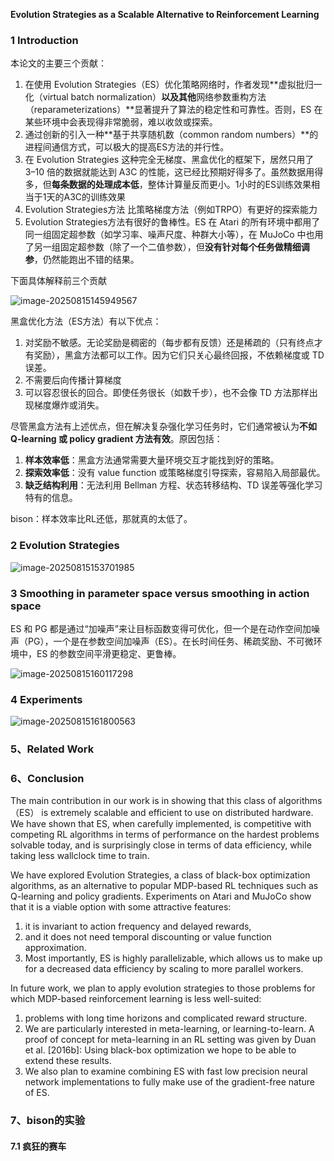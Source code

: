 **Evolution Strategies as a Scalable Alternative to Reinforcement Learning**

### 1 Introduction

本论文的主要三个贡献：

1. 在使用 Evolution Strategies（ES）优化策略网络时，作者发现**虚拟批归一化（virtual batch normalization）**以及其他**网络参数重构方法（reparameterizations）**显著提升了算法的稳定性和可靠性。否则，ES 在某些环境中会表现得非常脆弱，难以收敛或探索。
2. 通过创新的引入一种**基于共享随机数（common random numbers）**的进程间通信方式，可以极大的提高ES方法的并行性。
3. 在 Evolution Strategies 这种完全无梯度、黑盒优化的框架下，居然只用了 3–10 倍的数据就能达到 A3C 的性能，这已经比预期好得多了。虽然数据用得多，但**每条数据的处理成本低**，整体计算量反而更小。1小时的ES训练效果相当于1天的A3C的训练效果
4.  Evolution Strategies方法 比策略梯度方法（例如TRPO）有更好的探索能力
5.  Evolution Strategies方法有很好的鲁棒性。ES 在 Atari 的所有环境中都用了同一组固定超参数（如学习率、噪声尺度、种群大小等），在 MuJoCo 中也用了另一组固定超参数（除了一个二值参数），但**没有针对每个任务做精细调参**，仍然能跑出不错的结果。



下面具体解释前三个贡献

![image-20250815145949567](img/image-20250815145949567.png)

黑盒优化方法（ES方法）有以下优点：

1. 对奖励不敏感。无论奖励是稠密的（每步都有反馈）还是稀疏的（只有终点才有奖励），黑盒方法都可以工作。因为它们只关心最终回报，不依赖梯度或 TD 误差。
2. 不需要后向传播计算梯度
3. 可以容忍很长的回合。即使任务很长（如数千步），也不会像 TD 方法那样出现梯度爆炸或消失。

尽管黑盒方法有上述优点，但在解决复杂强化学习任务时，它们通常被认为**不如 Q-learning 或 policy gradient 方法有效**。原因包括：

1. **样本效率低**：黑盒方法通常需要大量环境交互才能找到好的策略。
2. **探索效率低**：没有 value function 或策略梯度引导探索，容易陷入局部最优。
3. **缺乏结构利用**：无法利用 Bellman 方程、状态转移结构、TD 误差等强化学习特有的信息。

bison：样本效率比RL还低，那就真的太低了。

### 2 Evolution Strategies

![image-20250815153701985](img/image-20250815153701985.png)

### 3 Smoothing in parameter space versus smoothing in action space

ES 和 PG 都是通过“加噪声”来让目标函数变得可优化，但一个是在动作空间加噪声（PG），一个是在参数空间加噪声（ES）。在长时间任务、稀疏奖励、不可微环境中，ES 的参数空间平滑更稳定、更鲁棒。

![image-20250815160117298](img/image-20250815160117298.png)

### 4 Experiments

![image-20250815161800563](img/image-20250815161800563.png)

### 5、Related Work

### 6、Conclusion

The main contribution in our work is in showing that this class of algorithms（ES） is extremely scalable and efficient to use on distributed hardware. We have shown that ES, when carefully implemented, is competitive with competing RL algorithms in terms of performance on the hardest problems solvable today, and is surprisingly close in terms of data efficiency, while taking less wallclock time to train.

We have explored Evolution Strategies, a class of black-box optimization algorithms, as an alternative to popular MDP-based RL techniques such as Q-learning and policy gradients. Experiments on Atari and MuJoCo show that it is a viable option with some attractive features: 

1. it is invariant to action frequency and delayed rewards, 
2. and it does not need temporal discounting or value function approximation. 
3. Most importantly, ES is highly parallelizable, which allows us to make up for a decreased data efficiency by scaling to more parallel workers. 

In future work, we plan to apply evolution strategies to those problems for which MDP-based reinforcement learning is less well-suited: 

1. problems with long time horizons and complicated reward structure. 
2. We are particularly interested in meta-learning, or learning-to-learn. A proof of concept for meta-learning in an RL setting was given by Duan et al. [2016b]: Using black-box optimization we hope to be able to extend these results. 
3. We also plan to examine combining ES with fast low precision neural network implementations to fully make use of the gradient-free nature of ES.

### 7、bison的实验

#### 7.1 疯狂的赛车